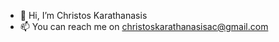 - 👋 Hi, I’m Christos Karathanasis
- 📫 You can reach me on christoskarathanasisac@gmail.com

<!---
ChristosKarathanasisac/ChristosKarathanasisac is a ✨ special ✨ repository because its `README.md` (this file) appears on your GitHub profile.
You can click the Preview link to take a look at your changes.
--->
